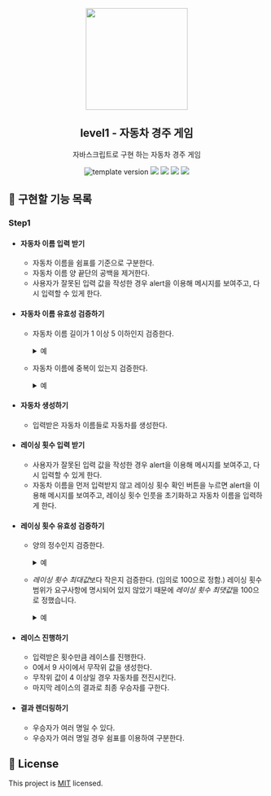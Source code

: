 <p align="middle" >
  <img width="200px;" src="https://user-images.githubusercontent.com/50367798/106415730-2645a280-6493-11eb-876c-ef7172652261.png"/>
</p>
<h2 align="middle">level1 - 자동차 경주 게임</h2>
<p align="middle">자바스크립트로 구현 하는 자동차 경주 게임</p>
<p align="middle">
  <img src="https://img.shields.io/badge/version-1.0.0-blue?style=flat-square" alt="template version"/>
  <img src="https://img.shields.io/badge/language-html-red.svg?style=flat-square"/>
  <img src="https://img.shields.io/badge/language-css-blue.svg?style=flat-square"/>
  <img src="https://img.shields.io/badge/language-js-yellow.svg?style=flat-square"/>
  <img src="https://img.shields.io/badge/license-MIT-brightgreen.svg?style=flat-square"/>
</p>

## 🎯 구현할 기능 목록

### Step1

- #### 자동차 이름 입력 받기
  - 자동차 이름을 쉼표를 기준으로 구분한다.
  - 자동차 이름 양 끝단의 공백을 제거한다.
  - 사용자가 잘못된 입력 값을 작성한 경우 alert을 이용해 메시지를 보여주고, 다시 입력할 수 있게 한다.
- #### 자동차 이름 유효성 검증하기

  - 자동차 이름 길이가 1 이상 5 이하인지 검증한다.

      <details>
      <summary>예</summary>
      입력받은 문자열: "김, 이,박 , , 최 정 "
      >> 자동차 이름 배열: ["김", "이", "박", <span style="background:skyblue">""</span>, "최 정"]
      파싱한 문자열: " 가운데 공백 "<br>
      양 공백 제거 후: "가운데 공백"<br>
      >> 이름 길이: <span style="background:skyblue">6</span>
      </details>

  - 자동차 이름에 중복이 있는지 검증한다.

      <details>
      <summary>예</summary>
      입력받은 문자열: "김, 김, 이"<br>
      자동차 이름 배열: [<span style="background:skyblue">"김"</span>, <span style="background:skyblue">"김"</span>, "이"]<br>
      </details>

- #### 자동차 생성하기
  - 입력받은 자동차 이름들로 자동차를 생성한다.
- #### 레이싱 횟수 입력 받기
  - 사용자가 잘못된 입력 값을 작성한 경우 alert을 이용해 메시지를 보여주고, 다시 입력할 수 있게 한다.
  - 자동차 이름을 먼저 입력받지 않고 레이싱 횟수 확인 버튼을 누르면 alert을 이용해 메시지를 보여주고, 레이싱 횟수 인풋을 초기화하고 자동차 이름을 입력하게 한다.
- #### 레이싱 횟수 유효성 검증하기

  - 양의 정수인지 검증한다.

      <details>
      <summary>예</summary>
      입력받은 문자열: "10.2" <br>
      >> 양의 정수 아님 <br>
      입력받은 문자열: "0" <br>
      >> 양의 정수 아님 <br>
      입력받은 문자열: "-1" <br>
      >> 양의 정수 아님 <br>
      </details>

  - *레이싱 횟수 최대값*보다 작은지 검증한다. (임의로 100으로 정함.)
    레이싱 횟수 범위가 요구사항에 명시되어 있지 않았기 때문에 *레이싱 횟수 최댓값*을 100으로 정했습니다.

      <details>
      <summary>예</summary>
      입력받은 문자열: "999"<br>
      >> 100보다 큼<br>
      </details>

- #### 레이스 진행하기
  - 입력받은 횟수만큼 레이스를 진행한다.
  - 0에서 9 사이에서 무작위 값을 생성한다.
  - 무작위 값이 4 이상일 경우 자동차를 전진시킨다.
  - 마지막 레이스의 결과로 최종 우승자를 구한다.
- #### 결과 렌더링하기

  - 우승자가 여러 명일 수 있다.
  - 우승자가 여러 명일 경우 쉼표를 이용하여 구분한다.

## 📝 License

This project is [MIT](https://github.com/woowacourse/javascript-racingcar/blob/main/LICENSE) licensed.
